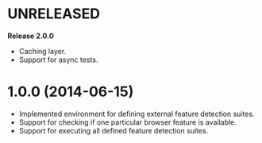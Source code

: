# UNRELEASED

__Release 2.0.0__

  * Caching layer.
  * Support for async tests.

# 1.0.0 (2014-06-15)

  * Implemented environment for defining external feature detection suites.
  * Support for checking if one particular browser feature is available.
  * Support for executing all defined feature detection suites.

